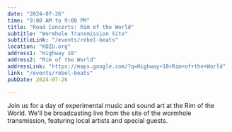 ```yaml
---
date: "2024-07-26"
time: "9:00 AM to 9:00 PM"
title: "Road Concerts: Rim of the World"
subtitle: "Wormhole Transmission Site"
subtitleLink: "/events/rebel-beats"
location: "KDZU.org"
address1: "Highway 18"
address2: "Rim of the World"
addressLink: "https://maps.google.com/?q=Highway+18+Rim+of+the+World"
link: "/events/rebel-beats"
pubDate: 2024-07-26

---
```


Join us for a day of experimental music and sound art at the Rim of the World. We'll be broadcasting live from the site of the wormhole transmission, featuring local artists and special guests.
